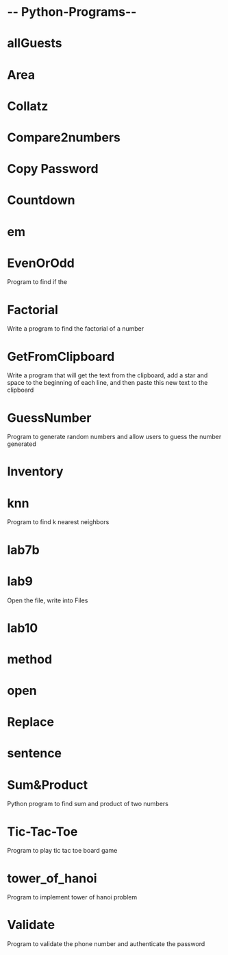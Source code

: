 ﻿# -- Python-Programs--


# allGuests

# Area

# Collatz

# Compare2numbers

# Copy Password

# Countdown

# em


# EvenOrOdd
Program to find if the 

# Factorial

Write a program to find the factorial of a number

# GetFromClipboard

Write a program that will get the text from the clipboard, add a star and space to the beginning of each line, and then paste this new text to the clipboard


# GuessNumber
Program to generate random numbers and allow users to guess the number generated



# Inventory


# knn
Program to find k nearest neighbors


# lab7b

# lab9
Open the file, write into Files

# lab10


# method

# open 

# Replace

# sentence

# Sum&Product

Python program to find sum and product of two numbers

# Tic-Tac-Toe

Program to play tic tac toe board game


# tower_of_hanoi

Program to implement tower of hanoi problem

# Validate

Program to validate the phone number and authenticate the password



